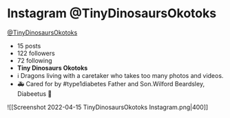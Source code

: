 # Instagram @TinyDinosaursOkotoks

[@TinyDinosaursOkotoks](https://www.instagram.com/TinyDinosaursOkotoks/)


- 15 posts
- 122 followers
- 72 following
- **Tiny Dinosaurs Okotoks**
- ℹ Dragons living with a caretaker who takes too many photos and videos.
- 🚑 Cared for by #type1diabetes Father and Son.Wilford Beardsley, Diabeetus 🐲

![[Screenshot 2022-04-15 TinyDinosaursOkotoks Instagram.png|400]]

